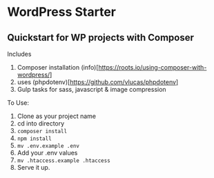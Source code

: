 # WordPress Starter 
## Quickstart for WP projects with Composer

Includes

1. Composer installation (info)[https://roots.io/using-composer-with-wordpress/]
2. uses (phpdotenv)[https://github.com/vlucas/phpdotenv]
3. Gulp tasks for sass, javascript & image compression

To Use:

1. Clone as your project name
2. cd into directory
3. ```composer install```
4. ```npm install```
5. ```mv .env.example .env```
6. Add your .env values
7. ```mv .htaccess.example .htaccess```
8. Serve it up.
